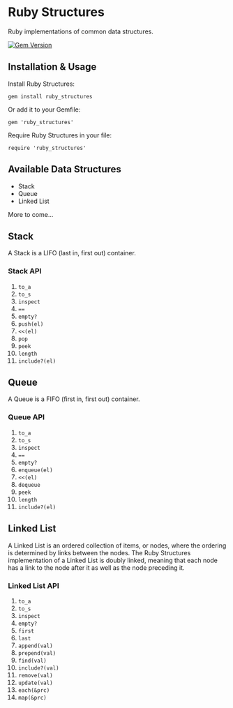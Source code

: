 # Ruby Structures

Ruby implementations of common data structures.

[![Gem Version](https://badge.fury.io/rb/ruby_structures.svg)](https://badge.fury.io/rb/ruby_structures)

## Installation & Usage

Install Ruby Structures:
```
gem install ruby_structures
```
Or add it to your Gemfile:
```
gem 'ruby_structures'
```
Require Ruby Structures in your file:
```
require 'ruby_structures'
```

## Available Data Structures

* Stack
* Queue
* Linked List

More to come...

## Stack

A Stack is a LIFO (last in, first out) container.

### Stack API

1. `to_a`
1. `to_s`
1. `inspect`
1. `==`
1. `empty?`
1. `push(el)`
1. `<<(el)`
1. `pop`
1. `peek`
1. `length`
1. `include?(el)`

## Queue

A Queue is a FIFO (first in, first out) container.

### Queue API

1. `to_a`
1. `to_s`
1. `inspect`
1. `==`
1. `empty?`
1. `enqueue(el)`
1. `<<(el)`
1. `dequeue`
1. `peek`
1. `length`
1. `include?(el)`

## Linked List

A Linked List is an ordered collection of items, or nodes, where the ordering is determined by links between the nodes. The Ruby Structures implementation of a Linked List is doubly linked, meaning that each node has a link to the node after it as well as the node preceding it.

### Linked List API

1. `to_a`
1. `to_s`
1. `inspect`
1. `empty?`
1. `first`
1. `last`
1. `append(val)`
1. `prepend(val)`
1. `find(val)`
1. `include?(val)`
1. `remove(val)`
1. `update(val)`
1. `each(&prc)`
1. `map(&prc)`
